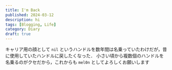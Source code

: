 ```yaml
---
title: I'm Back
published: 2024-03-12
description: hi
tags: [Blogging, Life]
category: Diary
draft: true
---
```


キャリア用の顔として `nil` というハンドルを数年間は名乗っていたわけだが，昔に使用していたハンドルに戻したくなった．
小さい頃から複数個のハンドルを名乗るのがクセだから，これからも `mel0n` としてよろしくお願いします